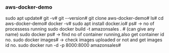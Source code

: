 ### aws-docker-demo
sudo apt update#
git -v#
git --version#
git clone aws-docker-demo#
ls#
cd aws-docker-demo#
docker -v#
sudo apt install docker.io#
ps# -> no of processess running
sudo docker build -t amazonsales . # (can give any name)
sudo docker ps# -> find no of container running,also get container id no. 
sudo docker images# -> check images uploaded or not and get images id no.
sudo docker run -d -p 8000:8000 amazonsales#


